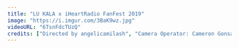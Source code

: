 ```yaml
---
title: "LU KALA x iHeartRadio FanFest 2019"
image: "https://i.imgur.com/3BaK9wz.jpg"
videoURL: "6TsnFdcTUzQ"
credits: ["Directed by angelicamilash", "Camera Operator: Cameron Gonsalves"]
---
```

